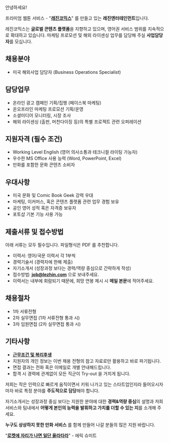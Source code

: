 안녕하세요!

프리미엄 웹툰 서비스 - "**[레진코믹스](http://www.lezhin.com)**" 를 만들고 있는 **레진엔터테인먼트**입니다.

레진코믹스는 **글로벌 콘텐츠 플랫폼**을 지향하고 있으며, 영어권 서비스 범위를 지속적으로 확대하고 있습니다. 
마케팅 프로모션 및 해외 라이센싱 업무를 담당해 주실 **사업담당자**를 모십니다. 
 

## 채용분야 

- 미국 해외사업 담당자 (Business Operations Specialist)


## 담당업무

- 온라인 광고 캠페인 기획/집행 (페이스북 마케팅)
- 온오프라인 마케팅 프로모션 기획/운영
- 소셜미디어 모니터링, 시장 조사
- 해외 라이센싱 (출판, 머천다이징 등)의 특별 프로젝트 관련 오퍼레이션


## 지원자격 (필수 조건)

- Working Level English (영어 의사소통과 테크니컬 라이팅 가능자)
- 우수한 MS Office 사용 능력 (Word, PowerPoint, Excel) 
- 만화를 포함한 문화 콘텐츠 소비자


## 우대사항

- 미국 문화 및 Comic Book Geek 강력 우대
- 마케팅, 이커머스, 혹은 콘텐츠 플랫폼 관련 업무 경험 보유
- 공인 영어 성적 혹은 자격증 보유자
- 포토샵 기본 기능 사용 가능


## 제출서류 및 접수방법

아래 서류는 모두 필수입니다. 파일형식은 PDF 를 추천합니다.

- 이력서: 영어/국문 이력서 각 1부씩
- 경력기술서 (경력자에 한해 제출)
- 자기소개서 (성장과정 보다는 경력/역량 중심으로 간략하게 작성)
- 접수방법: **job@lezhin.com** 으로 보내주세요.
- 이력서는 내부에 회람되기 때문에, 희망 연봉 제시 시 **메일 본문**에 적어주세요.


## 채용절차 

- 1차 서류전형
- 2차 실무면접 (1차 서류전형 통과 시)
- 3차 임원면접 (2차 실무면접 통과 시)


## 기타사항 
- [**근무조건 및 복리후생**](https://github.com/lezhin/apply/blob/master/README.md)
- 지원자의 개인 정보는 이번 채용 전형의 참고 자료로만 활용하고 바로 파기됩니다.
- 면접 결과는 전화 혹은 이메일로 개별 안내해드립니다.
- 합격 시 경력에 관계없이 모든 직군이 Try-out 을 거치게 됩니다. 


저희는 작은 인력으로 빠르게 움직이면서 키워 나가고 있는 스타트업인지라 들어오시자마자 바로 특정 분야를 **주도적으로 담당**해야 합니다. 

자기소개서는 성장과정 중심 보다는 지원한 분야에 대한 **경력&역량 중심**의 설명과 저희 서비스와 팀내에서 **어떻게 본인의 능력을 발휘하고 가치를 더할 수 있는 지**를 소개해 주세요.

**누구도 상상하지 못한 만화 서비스** 를 함께 만들어 나갈 분들의 많은 지원 바랍니다.


“[**로켓에 자리가 나면 일단 올라타라**](http://estima.wordpress.com/2012/05/28/sheryl/)" - 에릭 슈미트